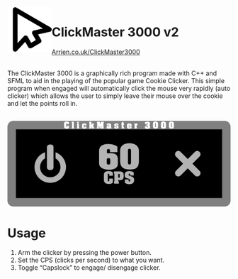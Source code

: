 <img align="left" src="DevOnlyImages/CM3000Icon.png" width="100px"/>
<h1>ClickMaster 3000 v2</h1>
<a href="https://arrien.co.uk/ClickMaster3000.html">Arrien.co.uk/ClickMaster3000</a>
<br><br>

The ClickMaster 3000 is a graphically rich program made with C++ and SFML to aid in the playing of the popular game Cookie Clicker. This simple program when engaged will automatically click the mouse very rapidly (auto clicker) which allows the user to simply leave their mouse over the cookie and let the points roll in.
<br><br>

![preview](DevOnlyImages/ProgramPicture.png "Preview")

# Usage
1. Arm the clicker by pressing the power button.
2. Set the CPS (clicks per second) to what you want.
3. Toggle “Capslock” to engage/ disengage clicker.
